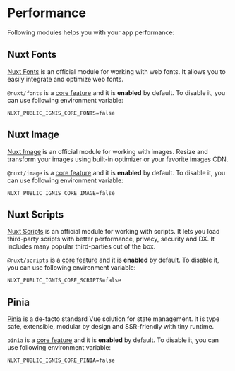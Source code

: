 # Performance

Following modules helps you with your app performance:

## Nuxt Fonts

<PackagesReference :packages="[{ name: '@nuxt/fonts', version: '0.11.4' }]" />

[Nuxt Fonts](https://fonts.nuxt.com/) is an official module for working with web fonts. It allows you to easily integrate and optimize web fonts.

`@nuxt/fonts` is a [core feature](/2-2-core-features.html) and it is **enabled** by default. To disable it, you can use following environment variable:

```dotenv
NUXT_PUBLIC_IGNIS_CORE_FONTS=false
```

## Nuxt Image

<PackagesReference :packages="[{ name: '@nuxt/image', version: '1.11.0' }]" />

[Nuxt Image](https://image.nuxt.com/) is an official module for working with images. Resize and transform your images using built-in optimizer or your favorite images CDN.

`@nuxt/image` is a [core feature](/2-2-core-features.html) and it is **enabled** by default. To disable it, you can use following environment variable:

```dotenv
NUXT_PUBLIC_IGNIS_CORE_IMAGE=false
```

## Nuxt Scripts

<PackagesReference :packages="[{ name: '@nuxt/scripts', version: '0.11.13' }]" />

[Nuxt Scripts](https://scripts.nuxt.com/) is an official module for working with scripts. It lets you load third-party scripts with better performance, privacy, security and DX. It includes many popular third-parties out of the box.

`@nuxt/scripts` is a [core feature](/2-2-core-features.html) and it is **enabled** by default. To disable it, you can use following environment variable:

```dotenv
NUXT_PUBLIC_IGNIS_CORE_SCRIPTS=false
```

## Pinia

<PackagesReference :packages="[{ name: 'pinia', version: '3.0.3' }, { name: '@pinia/nuxt', version: '0.11.2' }]" />

[Pinia](https://pinia.vuejs.org/) is a de-facto standard Vue solution for state management. It is type safe, extensible, modular by design and SSR-friendly with tiny runtime. 

`pinia` is a [core feature](/2-2-core-features.html) and it is **enabled** by default. To disable it, you can use following environment variable:

```dotenv
NUXT_PUBLIC_IGNIS_CORE_PINIA=false
```
